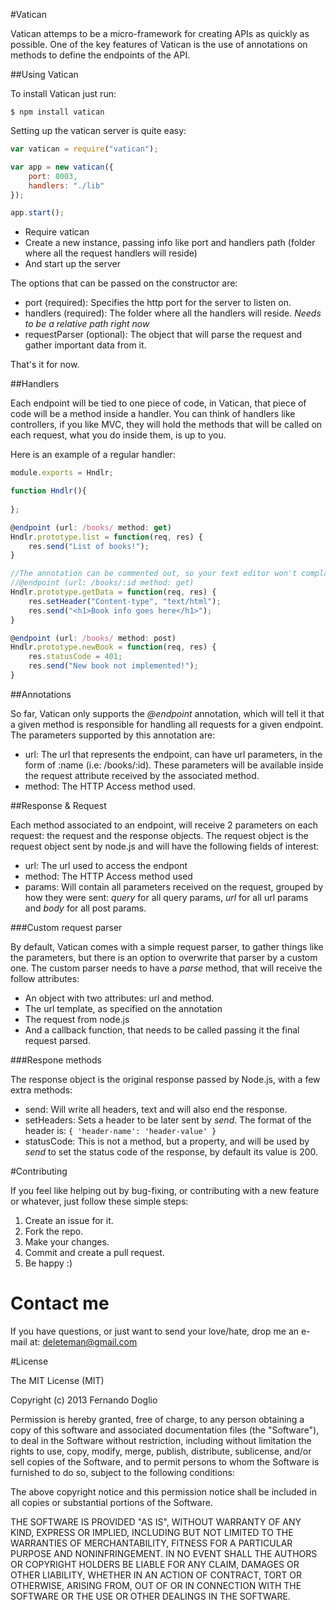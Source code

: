 #Vatican

Vatican attemps to be a micro-framework for creating APIs as quickly as possible.
One of the key features of Vatican is the use of annotations on methods to define the endpoints of the API.

##Using Vatican

To install Vatican just run:

```
$ npm install vatican
```

Setting up the vatican server is quite easy:

```javascript
var vatican = require("vatican");

var app = new vatican({
    port: 8003,
    handlers: "./lib"
});

app.start();
```

+ Require vatican
+ Create a new instance, passing info like port and handlers path (folder where all the request handlers will reside)
+ And start up the server

The options that can be passed on the constructor are:

+ port (required): Specifies the http port for the server to listen on.
+ handlers (required): The folder where all the handlers will reside. *Needs to be a relative path right now*
+ requestParser (optional): The object that will parse the request and gather important data from it.

That's it for now.

##Handlers

Each endpoint will be tied to one piece of code, in Vatican, that piece of code will be a method inside a handler. You can think of handlers like controllers, if you like MVC, they will 
hold the methods that will be called on each request, what you do inside them, is up to you.

Here is an example of a regular handler:

```javascript
module.exports = Hndlr;

function Hndlr(){
    
};

@endpoint (url: /books/ method: get)
Hndlr.prototype.list = function(req, res) {
    res.send("List of books!");
}

//The annotation can be commented out, so your text editor won't complain
//@endpoint (url: /books/:id method: get)
Hndlr.prototype.getData = function(req, res) {
    res.setHeader("Content-type", "text/html");
    res.send("<h1>Book info goes here</h1>");
}

@endpoint (url: /books/ method: post)
Hndlr.prototype.newBook = function(req, res) {
    res.statusCode = 401;
    res.send("New book not implemented!");
}
```

##Annotations

So far, Vatican only supports the _@endpoint_ annotation, which will tell it that a given method is responsible for handling all requests for a given endpoint.
The parameters supported by this annotation are:

+ url: The url that represents the endpoint, can have url parameters, in the form of :name (i.e: /books/:id). These parameters will be available inside the request attribute received by the associated method.
+ method: The HTTP Access method used.

##Response & Request

Each method associated to an endpoint, will receive 2 parameters on each request: the request and the response objects.
The request object is the request object sent by node.js and will have the following fields of interest:

+ url: The url used to access the endpont
+ method: The HTTP Access method used
+ params: Will contain all parameters received on the request, grouped by how they were sent: _query_ for all query params, _url_ for all url params and _body_ for all post params.

###Custom request parser

By default, Vatican comes with a simple request parser, to gather things like the parameters, but there is an option to overwrite that parser by a custom one. The custom parser needs to have a _parse_ method, that will receive the follow attributes:

+ An object with two attributes: url and method.
+ The url template, as specified on the annotation
+ The request from node.js
+ And a callback function, that needs to be called passing it the final request parsed.

###Respone methods

The response object is the original response passed by Node.js, with a few extra methods:

+ send: Will write all headers, text and will also end the response.
+ setHeaders: Sets a header to be later sent by _send_. The format of the header is: ```{ 'header-name': 'header-value' }```
+ statusCode: This is not a method, but a property, and will be used by _send_ to set the status code of the response, by default its value is 200.

#Contributing

If you feel like helping out by bug-fixing, or contributing with a new feature or whatever, just follow these simple steps:

1. Create an issue for it.
2. Fork the repo.
3. Make your changes.
4. Commit and create a pull request.
5. Be happy :)

# Contact me

If you have questions, or just want to send your love/hate, drop me an e-mail at: deleteman@gmail.com

#License

The MIT License (MIT)

Copyright (c) 2013 Fernando Doglio

Permission is hereby granted, free of charge, to any person obtaining a copy of this software and associated documentation files (the "Software"), to deal in the Software without restriction, including without limitation the rights to use, copy, modify, merge, publish, distribute, sublicense, and/or sell copies of the Software, and to permit persons to whom the Software is furnished to do so, subject to the following conditions:

The above copyright notice and this permission notice shall be included in all copies or substantial portions of the Software.

THE SOFTWARE IS PROVIDED "AS IS", WITHOUT WARRANTY OF ANY KIND, EXPRESS OR IMPLIED, INCLUDING BUT NOT LIMITED TO THE WARRANTIES OF MERCHANTABILITY, FITNESS FOR A PARTICULAR PURPOSE AND NONINFRINGEMENT. IN NO EVENT SHALL THE AUTHORS OR COPYRIGHT HOLDERS BE LIABLE FOR ANY CLAIM, DAMAGES OR OTHER LIABILITY, WHETHER IN AN ACTION OF CONTRACT, TORT OR OTHERWISE, ARISING FROM, OUT OF OR IN CONNECTION WITH THE SOFTWARE OR THE USE OR OTHER DEALINGS IN THE SOFTWARE.
